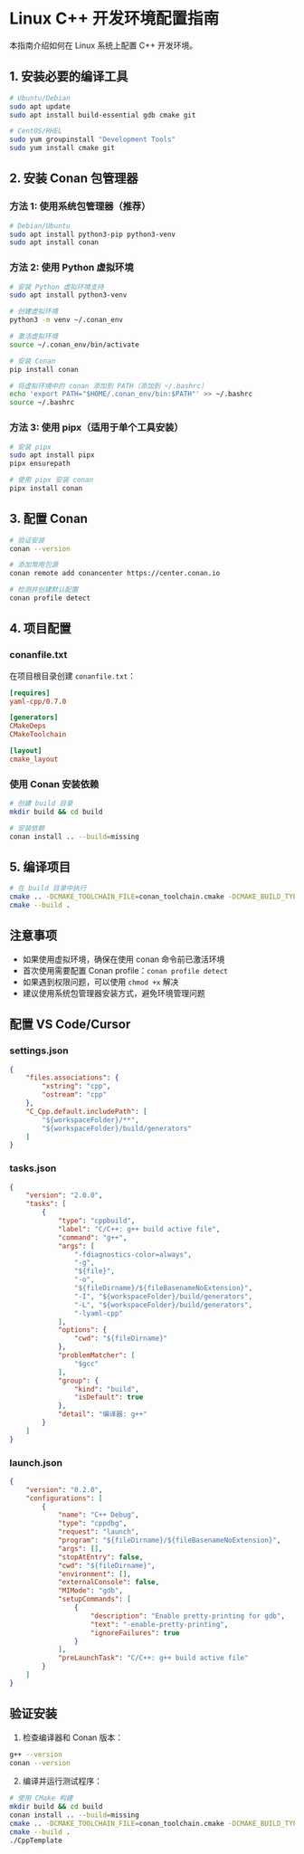 # Linux C++ 开发环境配置指南

本指南介绍如何在 Linux 系统上配置 C++ 开发环境。

## 1. 安装必要的编译工具

```bash
# Ubuntu/Debian
sudo apt update
sudo apt install build-essential gdb cmake git

# CentOS/RHEL
sudo yum groupinstall "Development Tools"
sudo yum install cmake git
```

## 2. 安装 Conan 包管理器

### 方法 1: 使用系统包管理器（推荐）

```bash
# Debian/Ubuntu
sudo apt install python3-pip python3-venv
sudo apt install conan
```

### 方法 2: 使用 Python 虚拟环境

```bash
# 安装 Python 虚拟环境支持
sudo apt install python3-venv

# 创建虚拟环境
python3 -m venv ~/.conan_env

# 激活虚拟环境
source ~/.conan_env/bin/activate

# 安装 Conan
pip install conan

# 将虚拟环境中的 conan 添加到 PATH（添加到 ~/.bashrc）
echo 'export PATH="$HOME/.conan_env/bin:$PATH"' >> ~/.bashrc
source ~/.bashrc
```

### 方法 3: 使用 pipx（适用于单个工具安装）

```bash
# 安装 pipx
sudo apt install pipx
pipx ensurepath

# 使用 pipx 安装 conan
pipx install conan
```

## 3. 配置 Conan

```bash
# 验证安装
conan --version

# 添加常用包源
conan remote add conancenter https://center.conan.io

# 检测并创建默认配置
conan profile detect
```

## 4. 项目配置

### conanfile.txt
在项目根目录创建 `conanfile.txt`：

```ini
[requires]
yaml-cpp/0.7.0

[generators]
CMakeDeps
CMakeToolchain

[layout]
cmake_layout
```

### 使用 Conan 安装依赖
```bash
# 创建 build 目录
mkdir build && cd build

# 安装依赖
conan install .. --build=missing
```

## 5. 编译项目

```bash
# 在 build 目录中执行
cmake .. -DCMAKE_TOOLCHAIN_FILE=conan_toolchain.cmake -DCMAKE_BUILD_TYPE=Release
cmake --build .
```

## 注意事项

- 如果使用虚拟环境，确保在使用 conan 命令前已激活环境
- 首次使用需要配置 Conan profile：`conan profile detect`
- 如果遇到权限问题，可以使用 `chmod +x` 解决
- 建议使用系统包管理器安装方式，避免环境管理问题

## 配置 VS Code/Cursor

### settings.json
```json
{
    "files.associations": {
        "xstring": "cpp",
        "ostream": "cpp"
    },
    "C_Cpp.default.includePath": [
        "${workspaceFolder}/**",
        "${workspaceFolder}/build/generators"
    ]
}
```

### tasks.json
```json
{
    "version": "2.0.0",
    "tasks": [
        {
            "type": "cppbuild",
            "label": "C/C++: g++ build active file",
            "command": "g++",
            "args": [
                "-fdiagnostics-color=always",
                "-g",
                "${file}",
                "-o",
                "${fileDirname}/${fileBasenameNoExtension}",
                "-I", "${workspaceFolder}/build/generators",
                "-L", "${workspaceFolder}/build/generators",
                "-lyaml-cpp"
            ],
            "options": {
                "cwd": "${fileDirname}"
            },
            "problemMatcher": [
                "$gcc"
            ],
            "group": {
                "kind": "build",
                "isDefault": true
            },
            "detail": "编译器: g++"
        }
    ]
}
```

### launch.json
```json
{
    "version": "0.2.0",
    "configurations": [
        {
            "name": "C++ Debug",
            "type": "cppdbg",
            "request": "launch",
            "program": "${fileDirname}/${fileBasenameNoExtension}",
            "args": [],
            "stopAtEntry": false,
            "cwd": "${fileDirname}",
            "environment": [],
            "externalConsole": false,
            "MIMode": "gdb",
            "setupCommands": [
                {
                    "description": "Enable pretty-printing for gdb",
                    "text": "-enable-pretty-printing",
                    "ignoreFailures": true
                }
            ],
            "preLaunchTask": "C/C++: g++ build active file"
        }
    ]
}
```

## 验证安装

1. 检查编译器和 Conan 版本：
```bash
g++ --version
conan --version
```

2. 编译并运行测试程序：
```bash
# 使用 CMake 构建
mkdir build && cd build
conan install .. --build=missing
cmake .. -DCMAKE_TOOLCHAIN_FILE=conan_toolchain.cmake -DCMAKE_BUILD_TYPE=Release
cmake --build .
./CppTemplate
``` 